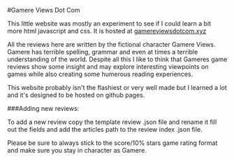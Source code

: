 #Gamere Views Dot Com

This little website was mostly an experiment to see if I could learn a bit more html javascript and css. It is hosted at [gamereviewsdotcom.xyz](http://gamereviewsdotcom.xyz)

All the reviews here are written by the fictional character Gamere Views. Gamere has terrible spelling, grammar and even at times a terrible understanding of the world. Despite all this I like to think that Gameres game reviews show some insight and may explore interesting viewpoints on games while also creating some humerous reading experiences.

This website probably isn't the flashiest or very well made but I learned a lot and it's designed to be hosted on github pages.

###Adding new reviews:

To add a new review copy the template review .json file and rename it fill out the fields and add the articles path to the review index .json file.

Please be sure to always stick to the score/10% stars game rating format and make sure you stay in character as Gamere.